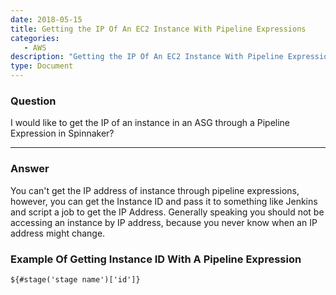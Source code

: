```yaml
---
date: 2018-05-15
title: Getting the IP Of An EC2 Instance With Pipeline Expressions
categories:
   - AWS
description: "Getting the IP Of An EC2 Instance With Pipeline Expressions"
type: Document
---
```


### Question
I would like to get the IP of an instance in an ASG through a Pipeline Expression in Spinnaker?

***

### Answer
You can't get the IP address of instance through pipeline expressions, however, you can get the Instance ID and pass it to something like Jenkins and script a job to get the IP Address. Generally speaking you should not be accessing an instance by IP address, because you never know when an IP address might change. 

### Example Of Getting Instance ID With A Pipeline Expression
`${#stage('stage name')['id']}`